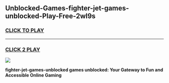 
## Unblocked-Games-fighter-jet-games-unblocked-Play-Free-2wl9s
<h3>
<a href="https://premium76.site?title=fighter-jet-games-unblocked&ref=19M">CLICK TO PLAY</a></h3>
<hr>

<h3>
<a href="https://premium76.site?title=fighter-jet-games-unblocked&ref=19M">CLICK 2 PLAY</a>
  
</h3>

<a href="https://premium76.site?title=fighter-jet-games-unblocked&ref=19M"><img src="https://clearcache.store/games.png"></a>


**fighter-jet-games-unblocked games unblocked: Your Gateway to Fun and Accessible Online Gaming**
